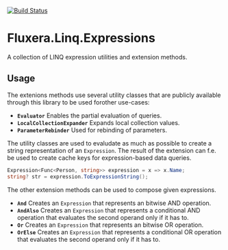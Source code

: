 [![Build Status](https://dev.azure.com/fluxera/Foundation/_apis/build/status/GitHub/fluxera.Fluxera.Linq.Expressions?branchName=main)](https://dev.azure.com/fluxera/Foundation/_build/latest?definitionId=60&branchName=main)

# Fluxera.Linq.Expressions

A collection of LINQ expression utilities and extension methods.

## Usage

The extenions methods use several utility classes that are publicly available through
this library to be used forother use-cases:

- **```Evaluator```** Enables the partial evaluation of queries.
- **```LocalCollectionExpander```** Expands local collection values.
- **```ParameterRebinder```**  Used for rebinding of parameters.

The utility classes are used to evaludate as much as possible to create a string representation of an ```Expression```.
The result of the extension can f.e. be used to create cache keys for expression-based data queries.

```c#
Expression<Func<Person, string>> expression = x => x.Name;
string? str = expression.ToExpressionString();
```

The other extension methods can be used to compose given expressions.

- **```And```** Creates an ```Expression``` that represents an bitwise AND operation.
- **```AndAlso```** Creates an ```Expression``` that represents a conditional AND operation that evaluates the second operand only if it has to.
- **```Or```** Creates an ```Expression``` that represents an bitwise OR operation.
- **```OrElse```** Creates an ```Expression``` that represents a conditional OR operation that evaluates the second operand only if it has to.
